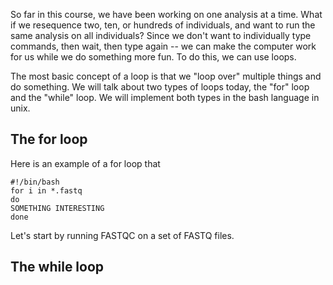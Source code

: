 So far in this course, we have been working on one analysis at a time. What if we resequence two, ten, or hundreds of individuals, and want to run the same analysis on all individuals? Since we don't want to individually type commands, then wait, then type again -- we can make the computer work for us while we do something more fun. To do this, we can use loops.  

The most basic concept of a loop is that we "loop over" multiple things and do something. We will talk about two types of loops today, the "for" loop and the "while" loop. We will implement both types in the bash language in unix. 

## The for loop

Here is an example of a for loop that 

    #!/bin/bash
    for i in *.fastq
    do
    SOMETHING INTERESTING
    done
    

Let's start by running FASTQC on a set of FASTQ files. 

## The while loop